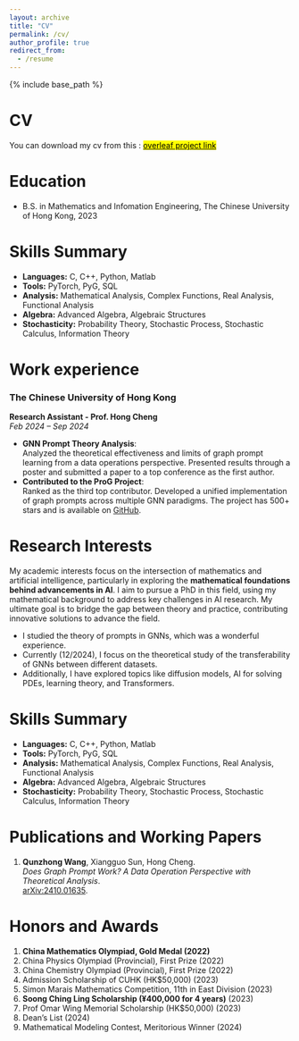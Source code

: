 ```yaml
---
layout: archive
title: "CV"
permalink: /cv/
author_profile: true
redirect_from:
  - /resume
---
```


{% include base_path %}

CV
====
You can download my cv from this : [<mark>overleaf project link</mark>](https://www.overleaf.com/read/xdvcvgwvkqrv#5c3266)

Education
======
* B.S. in Mathematics and Infomation Engineering, The Chinese University of Hong Kong, 2023


Skills Summary
=====

- **Languages:** C, C++, Python, Matlab  
- **Tools:** PyTorch, PyG, SQL  
- **Analysis:** Mathematical Analysis, Complex Functions, Real Analysis, Functional Analysis  
- **Algebra:** Advanced Algebra, Algebraic Structures  
- **Stochasticity:** Probability Theory, Stochastic Process, Stochastic Calculus, Information Theory  

Work experience
=====

### The Chinese University of Hong Kong  
**Research Assistant - Prof. Hong Cheng**  
*Feb 2024 – Sep 2024*  

- **GNN Prompt Theory Analysis**:  
  Analyzed the theoretical effectiveness and limits of graph prompt learning from a data operations perspective. Presented results through a poster and submitted a paper to a top conference as the first author.  
- **Contributed to the ProG Project**:  
  Ranked as the third top contributor. Developed a unified implementation of graph prompts across multiple GNN paradigms. The project has 500+ stars and is available on [GitHub](https://github.com/sheldonresearch/ProG).

Research Interests
=====

My academic interests focus on the intersection of mathematics and artificial intelligence, particularly in exploring the **mathematical foundations behind advancements in AI**. I aim to pursue a PhD in this field, using my mathematical background to address key challenges in AI research. My ultimate goal is to bridge the gap between theory and practice, contributing innovative solutions to advance the field.

- I studied the theory of prompts in GNNs, which was a wonderful experience.  
- Currently (12/2024), I focus on the theoretical study of the transferability of GNNs between different datasets.  
- Additionally, I have explored topics like diffusion models, AI for solving PDEs, learning theory, and Transformers.  

Skills Summary
=====

- **Languages:** C, C++, Python, Matlab  
- **Tools:** PyTorch, PyG, SQL  
- **Analysis:** Mathematical Analysis, Complex Functions, Real Analysis, Functional Analysis  
- **Algebra:** Advanced Algebra, Algebraic Structures  
- **Stochasticity:** Probability Theory, Stochastic Process, Stochastic Calculus, Information Theory 


Publications and Working Papers
=====

1. **Qunzhong Wang**, Xiangguo Sun, Hong Cheng.  
   *Does Graph Prompt Work? A Data Operation Perspective with Theoretical Analysis*.  
   [arXiv:2410.01635](https://arxiv.org/abs/2410.01635).
  
Honors and Awards
=====

1. **China Mathematics Olympiad, Gold Medal (2022)**  
2. China Physics Olympiad (Provincial), First Prize (2022)  
3. China Chemistry Olympiad (Provincial), First Prize (2022)  
4. Admission Scholarship of CUHK (HK$50,000) (2023)  
5. Simon Marais Mathematics Competition, 11th in East Division (2023)  
6. **Soong Ching Ling Scholarship (¥400,000 for 4 years)** (2023)  
7. Prof Omar Wing Memorial Scholarship (HK$50,000) (2023)  
8. Dean’s List (2024)  
9. Mathematical Modeling Contest, Meritorious Winner (2024)  
